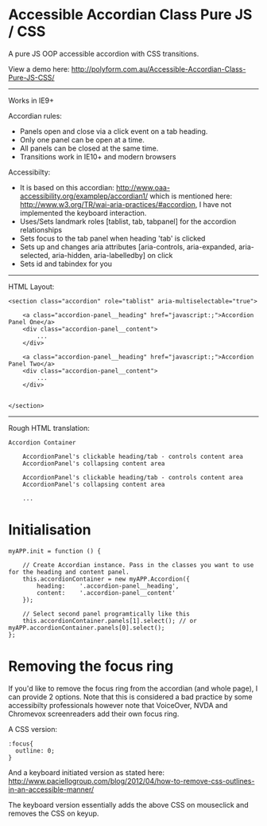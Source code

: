 # Accessible Accordian Class Pure JS / CSS

A pure JS OOP accessible accordion with CSS transitions.

View a demo here: http://polyform.com.au/Accessible-Accordian-Class-Pure-JS-CSS/

-------

Works in IE9+

Accordian rules:
- Panels open and close via a click event on a tab heading.
- Only one panel can be open at a time.
- All panels can be closed at the same time.
- Transitions work in IE10+ and modern browsers

Accessibilty:
- It is based on this accordian: http://www.oaa-accessibility.org/examplep/accordian1/ 
    which is mentioned here: http://www.w3.org/TR/wai-aria-practices/#accordion, I have not implemented the keyboard interaction.
- Uses/Sets landmark roles [tablist, tab, tabpanel] for the accordion relationships
- Sets focus to the tab panel when heading 'tab' is clicked
- Sets up and changes aria attributes [aria-controls, aria-expanded, aria-selected, aria-hidden, aria-labelledby] on click
- Sets id and tabindex for you

-----------------------------------
HTML Layout:
```
<section class="accordion" role="tablist" aria-multiselectable="true">

    <a class="accordion-panel__heading" href="javascript:;">Accordion Panel One</a>
    <div class="accordion-panel__content">
        ...
    </div>

    <a class="accordion-panel__heading" href="javascript:;">Accordion Panel Two</a>
    <div class="accordion-panel__content">
        ...
    </div>

    
</section>
```
-----------------------------------

Rough HTML translation:
```
Accordion Container

    AccordionPanel's clickable heading/tab - controls content area
    AccordionPanel's collapsing content area

    AccordionPanel's clickable heading/tab - controls content area
    AccordionPanel's collapsing content area

    ...
```

Initialisation
====
```
myAPP.init = function () {

    // Create Accordian instance. Pass in the classes you want to use for the heading and content panel. 
    this.accordionContainer = new myAPP.Accordion({
        heading:    '.accordion-panel__heading',
        content:    '.accordion-panel__content'
    });

    // Select second panel programtically like this
    this.accordionContainer.panels[1].select(); // or myAPP.accordionContainer.panels[0].select();
};
```

Removing the focus ring
====

If you'd like to remove the focus ring from the accordian (and whole page), I can provide 2 options. Note that this is considered a bad practice by some accessibilty professionals however note that VoiceOver, NVDA and Chromevox screenreaders add their own focus ring.

A CSS version:
```
:focus{
  outline: 0;
}
```

And a keyboard initiated version as stated here: http://www.paciellogroup.com/blog/2012/04/how-to-remove-css-outlines-in-an-accessible-manner/

The keyboard version essentially adds the above CSS on mouseclick and removes the CSS on keyup.

